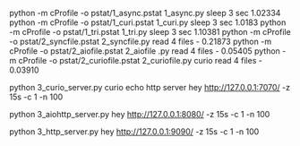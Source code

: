 python -m cProfile -o pstat/1_async.pstat 1_async.py sleep 3 sec 1.02334
python -m cProfile -o pstat/1_curi.pstat 1_curi.py sleep 3 sec 1.0183
python -m cProfile -o pstat/1_tri.pstat 1_tri.py sleep 3 sec  1.10381
python -m cProfile -o pstat/2_syncfile.pstat 2_syncfile.py read 4 files  - 0.21873
python -m cProfile -o pstat/2_aiofile.pstat 2_aiofile
.py read 4 files - 0.05405
python -m cProfile -o pstat/2_curiofile.pstat 2_curiofile.py curio read 4 files - 0.03910


python 3_curio_server.py curio echo http server
hey http://127.0.0.1:7070/ -z 15s -c 1 -n 100       

python 3_aiohttp_server.py
hey http://127.0.0.1:8080/ -z 15s -c 1 -n 100

python 3_http_server.py
hey http://127.0.0.1:9090/ -z 15s -c 1 -n 100